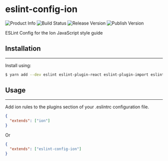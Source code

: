 # eslint-config-ion
![Product Info](https://img.shields.io/badge/ESLint-Config-blue.svg)
![Build Status](https://www.travis-ci.org/chenzhenyuan/eslint-config-ion.svg?branch=master)
![Release Version](https://img.shields.io/github/release/chenzhenyuan/eslint-config-ion.svg)
![Publish Version](https://img.shields.io/npm/v/eslint-config-ion.svg?registry_uri=https%3A%2F%2Fregistry.npmjs.com)

ESLint Config for the Ion JavaScript style guide
## Installation
---

Install using:

``` bash
$ yarn add --dev eslint eslint-plugin-react eslint-plugin-import eslint-config-ion
```

## Usage
---

Add ion rules to the plugins section of your .eslintrc configuration file.

``` json
{
  "extends": ["ion"]
}
```

Or

``` json
{
  "extends": ["eslint-config-ion"]
}
```